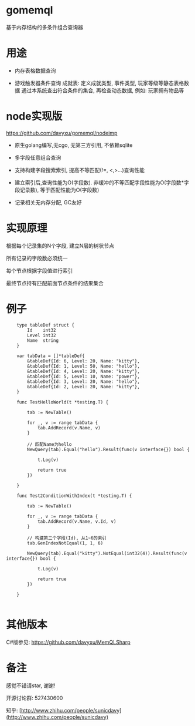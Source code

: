 # gomemql

基于内存结构的多条件组合查询器

# 用途

* 内存表格数据查询

* 游戏触发器条件查询
成就表: 定义成就类型, 事件类型, 玩家等级等静态表格数据
通过本系统查出符合条件的集合, 再检查动态数据, 例如: 玩家拥有物品等


# node实现版
https://github.com/davyxu/gomemql/nodeimp

* 原生golang编写,无cgo, 无第三方引用, 不依赖sqlite

* 多字段任意组合查询

* 支持构建字段搜索索引, 提高不等匹配(!=, <,>...)查询性能

* 建立索引后,查询性能为O(字段数). 非缓冲的不等匹配字段性能为O(字段数*字段记录数), 等于匹配性能为O(字段数)

* 记录相关无内存分配, GC友好

# 实现原理

根据每个记录集的N个字段, 建立N层的树状节点

所有记录的字段数必须统一

每个节点根据字段值进行索引

最终节点持有匹配前面节点条件的结果集合

# 例子
```golang
	type tableDef struct {
		Id    int32
		Level int32
		Name  string
	}
	
	var tabData = []*tableDef{
		&tableDef{Id: 6, Level: 20, Name: "kitty"},
		&tableDef{Id: 1, Level: 50, Name: "hello"},
		&tableDef{Id: 4, Level: 20, Name: "kitty"},
		&tableDef{Id: 5, Level: 10, Name: "power"},
		&tableDef{Id: 3, Level: 20, Name: "hello"},
		&tableDef{Id: 2, Level: 20, Name: "kitty"},
	}

	func TestHelloWorld(t *testing.T) {
	
		tab := NewTable()
	
		for _, v := range tabData {
			tab.AddRecord(v.Name, v)
		}
	
		// 匹配Name为hello
		NewQuery(tab).Equal("hello").Result(func(v interface{}) bool {
	
			t.Log(v)
	
			return true
		})
	
	}
	
	func Test2ConditionWithIndex(t *testing.T) {
	
		tab := NewTable()
	
		for _, v := range tabData {
			tab.AddRecord(v.Name, v.Id, v)
		}
	
		// 构建第二个字段(Id), 从1~6的索引
		tab.GenIndexNotEqual(1, 1, 6)
	
		NewQuery(tab).Equal("kitty").NotEqual(int32(4)).Result(func(v interface{}) bool {
	
			t.Log(v)
	
			return true
		})
	
	}


```



# 其他版本

C#版参见: https://github.com/davyxu/MemQLSharp

# 备注

感觉不错请star, 谢谢!

开源讨论群: 527430600

知乎: [http://www.zhihu.com/people/sunicdavy](http://www.zhihu.com/people/sunicdavy)
